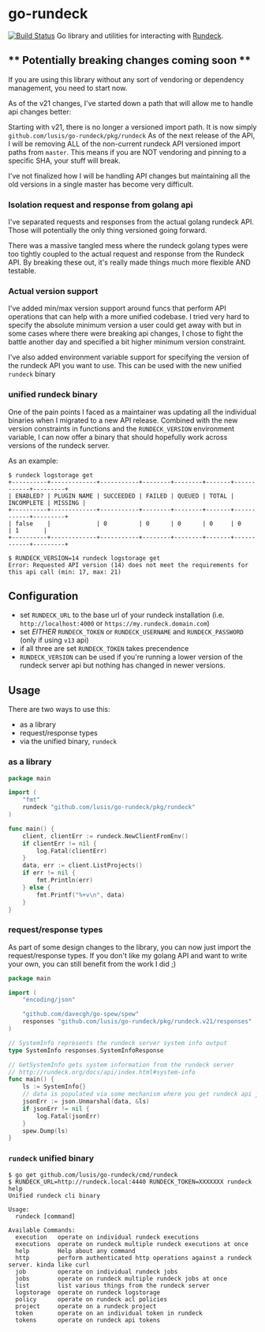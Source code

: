 # go-rundeck

[![Build Status](https://travis-ci.org/lusis/go-rundeck.svg?branch=master)](https://travis-ci.org/lusis/go-rundeck)
Go library and utilities for interacting with [Rundeck](http://rundeck.org).

## ** Potentially breaking changes coming soon **

If you are using this library without any sort of vendoring or dependency management, you need to start now.

As of the v21 changes, I've started down a path that will allow me to handle api changes better:

Starting with v21, there is no longer a versioned import path. It is now simply `github.com/lusis/go-rundeck/pkg/rundeck`
As of the next release of the API, I will be removing ALL of the non-current rundeck API versioned import paths from `master`.
This means if you are NOT vendoring and pinning to a specific SHA, your stuff will break.

I've not finalized how I will be handling API changes but maintaining all the old versions in a single master has become very difficult.

### Isolation request and response from golang api

I've separated requests and responses from the actual golang rundeck API. Those will potentially the only thing versioned going forward.

There was a massive tangled mess where the rundeck golang types were too tightly coupled to the actual request and response from the Rundeck API.
By breaking these out, it's really made things much more flexible AND testable.

### Actual version support

I've added min/max version support around funcs that perform API operations that can help with a more unified codebase.
I tried very hard to specify the absolute minimum version a user could get away with but in some cases where there were breaking api changes,
I chose to fight the battle another day and specified a bit higher minimum version constraint.

I've also added environment variable support for specifying the version of the rundeck API you want to use. This can be used with the new unified `rundeck` binary

### unified rundeck binary

One of the pain points I faced as a maintainer was updating all the individual binaries when I migrated to a new API release.
Combined with the new version constraints in functions and the `RUNDECK_VERSION` environment variable, I can now offer a binary that should hopefully work across versions of the rundeck server.

As an example:

```text
$ rundeck logstorage get
+----------+-------------+-----------+--------+--------+-------+------------+---------+
| ENABLED? | PLUGIN NAME | SUCCEEDED | FAILED | QUEUED | TOTAL | INCOMPLETE | MISSING |
+----------+-------------+-----------+--------+--------+-------+------------+---------+
| false    |             | 0         | 0      | 0      | 0     | 0          | 1       |
+----------+-------------+-----------+--------+--------+-------+------------+---------+

$ RUNDECK_VERSION=14 rundeck logstorage get
Error: Requested API version (14) does not meet the requirements for this api call (min: 17, max: 21)
```

## Configuration

- set `RUNDECK_URL` to the base url of your rundeck installation (i.e. `http://localhost:4000` or `https://my.rundeck.domain.com`)
- set *EITHER* `RUNDECK_TOKEN` or `RUNDECK_USERNAME` and `RUNDECK_PASSWORD` (only if using `v13` api)
- if all three are set `RUNDECK_TOKEN` takes precendence
- `RUNDECK_VERSION` can be used if you're running a lower version of the rundeck server api but nothing has changed in newer versions.

## Usage

There are two ways to use this:

- as a library
- request/response types
- via the unified binary, `rundeck`

### as a library

```go
package main

import (
    "fmt"
    rundeck "github.com/lusis/go-rundeck/pkg/rundeck"
)

func main() {
    client, clientErr := rundeck.NewClientFromEnv()
    if clientErr != nil {
        log.Fatal(clientErr)
    }
    data, err := client.ListProjects()
    if err != nil {
        fmt.Println(err)
    } else {
        fmt.Printf("%+v\n", data)
    }
}
```

### request/response types

As part of some design changes to the library, you can now just import the request/response types.
If you don't like my golang API and want to write your own, you can still benefit from the work I did ;)

```go
package main

import (
    "encoding/json"

    "github.com/davecgh/go-spew/spew"
    responses "github.com/lusis/go-rundeck/pkg/rundeck.v21/responses"
)

// SystemInfo represents the rundeck server system info output
type SystemInfo responses.SystemInfoResponse

// GetSystemInfo gets system information from the rundeck server
// http://rundeck.org/docs/api/index.html#system-info
func main() {
    ls := SystemInfo{}
    // data is populated via some mechanism where you get rundeck api json
    jsonErr := json.Unmarshal(data, &ls)
    if jsonErr != nil {
        log.Fatal(jsonErr)
    }
    spew.Dump(ls)
}
```

### `rundeck` unified binary

```text
$ go get github.com/lusis/go-rundeck/cmd/rundeck
$ RUNDECK_URL=http://rundeck.local:4440 RUNDECK_TOKEN=XXXXXXX rundeck help
Unified rundeck cli binary

Usage:
  rundeck [command]

Available Commands:
  execution   operate on individual rundeck executions
  executions  operate on rundeck multiple rundeck executions at once
  help        Help about any command
  http        perform authenticated http operations against a rundeck server. kinda like curl
  job         operate on individual rundeck jobs
  jobs        operate on rundeck multiple rundeck jobs at once
  list        list various things from the rundeck server
  logstorage  operate on rundeck logstorage
  policy      operate on rundeck acl policies
  project     operate on a rundeck project
  token       operate on an individual token in rundeck
  tokens      operate on rundeck api tokens
```
